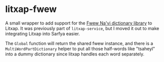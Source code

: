 # litxap-fwew

A small wrapper to add support for the [Fwew Na'vi dictionary library](https://github.com/fwew/fwew-lib) to Litxap. 
It was previously part of `litxap-service`, but I moved it out to make integrating Litxap into Sarfya easier.

The `Global` function will return the shared fwew instance, and there is a `MultiWordPartDictionary` helper to put all those half-words like "tsaheyl" into a dummy dictionary since litxap handles each word separately.

